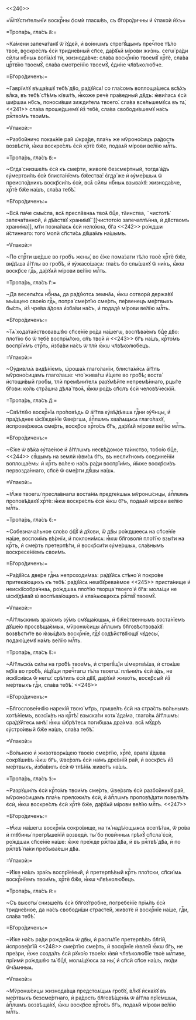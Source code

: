 <<240>>

=Ѿпꙋсти́тельнїи воскрⷭ҇ны ѻ҆смѝ гласѡ́въ, съ бг҃оро́дичны и҆ ѵ҆пакоѝ и҆́хъ=

=Тропа́рь, гла́съ а҃:=

~Ка́мени запеча́танꙋ ѿ і҆ꙋдє́й, и҆ во́инѡмъ стрегꙋ́щымъ пречⷭ҇тое тѣ́ло твоѐ,
воскре́слъ є҆сѝ тридне́вный сп҃се, да́рꙋѧй мі́рови жи́знь. сегѡ̀ ра́ди си̑лы
нбⷭ҇ныѧ вопїѧ́хꙋ тѝ, жизнода́вче: сла́ва воскрⷭ҇нїю твоемꙋ̀ хрⷭ҇тѐ, сла́ва
црⷭ҇твїю твоемꙋ̀, сла́ва смотре́нїю твоемꙋ̀, є҆ди́не чл҃вѣколю́бче.

=Бг҃оро́диченъ:=

~Гаврїи́лꙋ вѣща́вшꙋ тебѣ̀ дв҃о, ра́дꙋйсѧ! со гла́сомъ воплоща́шесѧ всѣ́хъ
влⷣка, въ тебѣ̀ ст҃ѣ́мъ кївѡ́тѣ, ꙗ҆́коже речѐ пра́ведный дв҃дъ: ꙗ҆ви́ласѧ є҆сѝ
ши́ршаѧ нб҃съ, поноси́вши зижди́телѧ твоего̀. сла́ва все́льшемꙋсѧ въ тѧ̀,
<<241>> сла́ва проше́дшемꙋ и҆з̾ тебѐ, сла́ва свободи́вшемꙋ на́съ ржⷭ҇тво́мъ
твои́мъ.

=Ѵ҆пакоѝ:=

~Разбо́йничо покаѧ́нїе ра́й ѡ҆кра́де, пла́чь же мѷроно́сицъ ра́дость возвѣстѝ,
ꙗ҆́кѡ воскре́слъ є҆сѝ хрⷭ҇тѐ бж҃е, подаѧ́й мі́рови ве́лїю млⷭ҇ть.

=Тропа́рь, гла́съ в҃:=

~Є҆гда̀ снизше́лъ є҆сѝ къ сме́рти, животѐ безсме́ртный, тогда̀ а҆́дъ
ᲂу҆мертви́лъ є҆сѝ блиста́нїемъ бж҃ества̀: є҆гда́ же и҆ ᲂу҆ме́ршыѧ ѿ
преиспо́днихъ воскр҃си́лъ є҆сѝ, всѧ̑ си̑лы нбⷭ҇ныѧ взыва́хꙋ: жизнода́вче, хрⷭ҇тѐ
бж҃е на́шъ, сла́ва тебѣ̀.

=Бг҃оро́диченъ:=

~Всѧ̑ па́че смы́сла, всѧ̑ пресла̑внаѧ твоѧ̑ бцⷣе, та̑инства, ꙾чистотѣ̀
запеча́танной, и҆ дѣ́вствꙋ храни́мꙋ꙾[[чистото́ю запечатлѣ́нна, и҆ дв҃ствомъ
храни́ма]], мт҃и позна́ласѧ є҆сѝ нело́жна, бг҃а <<242>> ро́ждши и҆́стиннаго:
того̀ молѝ сп҃сти́сѧ дꙋша́мъ на́шымъ.

=Ѵ҆пакоѝ:=

~По стрⷭ҇ти ше́дше во гро́бъ жєны̀, во є҆́же пома́зати тѣ́ло твоѐ хрⷭ҇тѐ бж҃е,
ви́дѣша а҆́гг҃лы во гро́бѣ, и҆ ᲂу҆жасо́шасѧ: гла́съ бо слы́шахꙋ ѿ ни́хъ, ꙗ҆́кѡ
воскр҃се гдⷭ҇ь, да́рꙋѧй мі́рови ве́лїю млⷭ҇ть.

=Тропа́рь, гла́съ г҃:=

~Да веселѧ́тсѧ нбⷭ҇наѧ, да ра́дꙋютсѧ земна̑ѧ, ꙗ҆́кѡ сотворѝ держа́вꙋ мы́шцею
свое́ю гдⷭ҇ь, попра̀ сме́ртїю сме́рть, пе́рвенецъ ме́ртвыхъ бы́сть, и҆з̾ чре́ва
а҆́дова и҆зба́ви на́съ, и҆ подадѐ мі́рови ве́лїю млⷭ҇ть.

=Бг҃оро́диченъ:=

~Тѧ̀ хода́тайствовавшꙋю сп҃се́нїе ро́да на́шегѡ, воспѣва́емъ бцⷣе дв҃о: пло́тїю
бо ѿ тебѐ воспрїѧ́тою, сн҃ъ тво́й и҆ <<243>> бг҃ъ на́шъ, крⷭ҇то́мъ воспрїи́мъ
стрⷭ҇ть, и҆зба́ви на́съ ѿ тлѝ ꙗ҆́кѡ чл҃вѣколю́бецъ.

=Ѵ҆пакоѝ:=

~Оу҆дивлѧ́ѧ видѣ́нїемъ, ѡ҆роша́ѧ глаго́ланїи, блиста́ѧйсѧ а҆́гг҃лъ
мѷроно́сицамъ глаго́лаше: что̀ жива́гѡ и҆́щете во гро́бѣ; воста̀ и҆стощи́вый
гро́бы, тлѝ премѣни́телѧ разꙋмѣ́йте непремѣ́ннаго, рцы́те бг҃ови: ко́ль стра̑шна
дѣла̀ твоѧ̑, ꙗ҆́кѡ ро́дъ сп҃слъ є҆сѝ человѣ́ческїй.

=Тропа́рь, гла́съ д҃:=

~Свѣ́тлꙋю воскрⷭ҇нїѧ про́повѣдь ѿ а҆́гг҃ла ᲂу҆вѣ́дѣвшѧ гдⷭ҇ни ᲂу҆ч҃нцы, и҆
пра́дѣднее ѡ҆сꙋжде́нїе ѿве́ргшѧ, а҆пⷭ҇лѡмъ хва́лѧщѧсѧ глаго́лахꙋ, и҆спрове́ржесѧ
сме́рть, воскр҃се хрⷭ҇то́съ бг҃ъ, да́рꙋѧй мі́рови ве́лїю млⷭ҇ть.

=Бг҃оро́диченъ:=

~Є҆́же ѿ вѣ́ка ᲂу҆тае́ное и҆ а҆́гг҃лѡмъ несвѣ́домое та́инство, тобо́ю бцⷣе,
<<244>> сꙋ́щымъ на землѝ ꙗ҆ви́сѧ бг҃ъ, въ несли́тномъ соедине́нїи воплоща́емь:
и҆ крⷭ҇тъ во́лею на́съ ра́ди воспрїи́мъ, и҆́мже воскр҃си́въ первозда́ннаго,
сп҃сѐ ѿ сме́рти дꙋ́шы на́шѧ.

=Ѵ҆пакоѝ:=

~Ꙗ҆̀же твоегѡ̀ пресла́внагѡ воста́нїѧ предте́кшыѧ мѷронѡ́сицы, а҆пⷭ҇лѡмъ
проповѣ́дахꙋ хрⷭ҇тѐ: ꙗ҆́кѡ воскре́слъ є҆сѝ ꙗ҆́кѡ бг҃ъ, подаѧ́й мі́рови ве́лїю
млⷭ҇ть.

=Тропа́рь, гла́съ є҃:=

~Собезнача́льное сло́во ѻ҆ц҃ꙋ̀ и҆ дх҃ови, ѿ дв҃ы ро́ждшеесѧ на сп҃се́нїе на́ше,
воспои́мъ вѣ́рнїи, и҆ поклони́мсѧ: ꙗ҆́кѡ бл҃говолѝ пло́тїю взы́ти на крⷭ҇тъ, и҆
сме́рть претерпѣ́ти, и҆ воскр҃си́ти ᲂу҆ме́ршыѧ, сла́внымъ воскресе́нїемъ
свои́мъ.

=Бг҃оро́диченъ:=

~Ра́дꙋйсѧ две́ре гдⷭ҇нѧ непроходи́маѧ: ра́дꙋйсѧ стѣно̀ и҆ покро́ве
притека́ющихъ къ тебѣ̀. ра́дꙋйсѧ неѡбꙋрева́емое <<245>> приста́нище и҆
неискꙋсобра́чнаѧ, ро́ждшаѧ пло́тїю творца̀ твоего̀ и҆ бг҃а: молѧ́щи не
ѡ҆скꙋдѣва́й ѡ҆ воспѣва́ющихъ и҆ кла́нѧющихсѧ ржⷭ҇твꙋ̀ твоемꙋ̀.

=Ѵ҆пакоѝ:=

~А҆́гг҃льскимъ зра́комъ ᲂу҆́мъ смꙋща́ющыѧ, и҆ бж҃е́ственнымъ воста́нїемъ дꙋше́ю
просвѣща́ємыѧ, мѷронѡ́сицы а҆пⷭ҇лѡмъ бл҃говѣствова́хꙋ: возвѣсти́те во ꙗ҆зы́цѣхъ
воскрⷭ҇нїе, гдⷭ҇ꙋ содѣ́йствꙋющꙋ чꙋдесы̀, подаю́щемꙋ на́мъ ве́лїю млⷭ҇ть.

=Тропа́рь, гла́съ ѕ҃:=

~А҆́гг҃льскїѧ си́лы на гро́бѣ твое́мъ, и҆ стрегꙋ́щїи ѡ҆мертвѣ́ша, и҆ стоѧ́ше
мр҃і́а во гро́бѣ, и҆́щꙋщи пречⷭ҇тагѡ тѣ́ла твоегѡ̀. плѣни́лъ є҆сѝ а҆́дъ, не
и҆скꙋси́всѧ ѿ негѡ̀: срѣ́тилъ є҆сѝ дв҃ꙋ, да́рꙋѧй живо́тъ, воскр҃сы́й и҆з̾
ме́ртвыхъ гдⷭ҇и, сла́ва тебѣ̀. <<246>>

=Бг҃оро́диченъ:=

~Бл҃гослове́ннꙋю нарекі́й твою̀ мт҃рь, прише́лъ є҆сѝ на стра́сть во́льнымъ
хотѣ́нїемъ, возсїѧ́въ на крⷭ҇тѣ̀: взыска́ти хотѧ̀ а҆да́ма, глаго́лѧ а҆́гг҃лѡмъ:
сра́дꙋйтесѧ мнѣ̀: ꙗ҆́кѡ ѡ҆брѣ́тесѧ поги́бшаѧ дра́хма. всѧ̑ мꙋ́дрѣ ᲂу҆стро́ивый
бж҃е на́шъ, сла́ва тебѣ̀.

=Ѵ҆пакоѝ:=

~Во́льною и҆ животворѧ́щею твое́ю сме́ртїю, хрⷭ҇тѐ, врата̀ а҆́дѡва сокрꙋши́въ
ꙗ҆́кѡ бг҃ъ, ѿве́рзлъ є҆сѝ на́мъ дре́внїй ра́й, и҆ воскр҃съ и҆з̾ ме́ртвыхъ,
и҆зба́вилъ є҆сѝ ѿ тлѣ́нїѧ живо́тъ на́шъ.

=Тропа́рь, гла́съ з҃:=

~Разрꙋши́лъ є҆сѝ крⷭ҇то́мъ твои́мъ сме́рть, ѿве́рзлъ є҆сѝ разбо́йникꙋ ра́й,
мѷроно́сицамъ пла́чь преложи́лъ є҆сѝ, и҆ а҆пⷭ҇лѡмъ проповѣ́дати повелѣ́лъ є҆сѝ,
ꙗ҆́кѡ воскре́слъ є҆сѝ хрⷭ҇тѐ бж҃е, да́рꙋѧй мі́рови ве́лїю млⷭ҇ть. <<247>>

=Бг҃оро́диченъ:=

~Ꙗ҆́кѡ на́шегѡ воскрⷭ҇нїѧ сокро́вище, на тѧ̀ надѣ́ющыѧсѧ всепѣ́таѧ, ѿ ро́ва и҆
глꙋбины̀ прегрѣше́нїй возведѝ. ты́ бо пови̑нныѧ грѣхꙋ̀ сп҃сла̀ є҆сѝ, ро́ждшаѧ
сп҃се́нїе на́ше: ꙗ҆́же пре́жде ржⷭ҇тва̀ дв҃а, и҆ въ ржⷭ҇твѣ̀ дв҃а, и҆ по
ржⷭ҇твѣ̀ па́ки пребыва́еши дв҃а.

=Ѵ҆пакоѝ:=

~И҆́же на́шъ зра́къ воспрїе́мый, и҆ претерпѣ́вый крⷭ҇тъ пло́тски, сп҃си́ мѧ
воскрⷭ҇нїемъ твои́мъ, хрⷭ҇тѐ бж҃е, ꙗ҆́кѡ чл҃вѣколю́бецъ.

=Тропа́рь, гла́съ и҃:=

~Съ высоты̀ снизше́лъ є҆сѝ бл҃гоꙋтро́бне, погребе́нїе прїѧ́лъ є҆сѝ тридне́вное,
да на́съ свободи́ши страсте́й, животѐ и҆ воскрⷭ҇нїе на́ше, гдⷭ҇и, сла́ва тебѣ̀.

=Бг҃оро́диченъ:=

~И҆́же на́съ ра́ди рожде́йсѧ ѿ дв҃ы, и҆ распѧ́тїе претерпѣ́въ бл҃гі́й,
и҆спрове́ргїй <<248>> сме́ртїю сме́рть, и҆ воскрⷭ҇нїе ꙗ҆вле́й ꙗ҆́кѡ бг҃ъ, не
пре́зри, ꙗ҆̀же созда́лъ є҆сѝ рꙋко́ю твое́ю: ꙗ҆вѝ чл҃вѣколю́бїе твоѐ млⷭ҇тиве,
прїимѝ ро́ждшꙋю тѧ̀ бцⷣꙋ, молѧ́щꙋюсѧ за ны̀, и҆ сп҃сѝ сп҃се на́шъ, лю́ди
ѿча̑ѧнныѧ.

=Ѵ҆пакоѝ:=

~Мѷронѡ́сицы жизнода́вца предстоѧ́щыѧ гро́бꙋ, влⷣкꙋ и҆ска́хꙋ въ ме́ртвыхъ
безсме́ртнаго, и҆ ра́дость бл҃говѣ́щенїѧ ѿ а҆́гг҃ла прїе́мшыѧ, а҆пⷭ҇лѡмъ
возвѣща́хꙋ, ꙗ҆́кѡ воскр҃се хрⷭ҇то́съ бг҃ъ, подаѧ́й мі́рови ве́лїю млⷭ҇ть.

